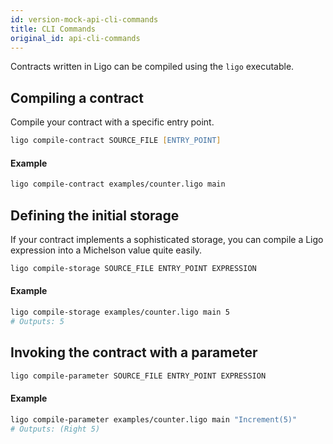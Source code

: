 ```yaml
---
id: version-mock-api-cli-commands
title: CLI Commands
original_id: api-cli-commands
---
```


Contracts written in Ligo can be compiled using the `ligo` executable.


## Compiling a contract

Compile your contract with a specific entry point.

```zsh
ligo compile-contract SOURCE_FILE [ENTRY_POINT]
```

#### Example

```zsh
ligo compile-contract examples/counter.ligo main
```

## Defining the initial storage

If your contract implements a sophisticated storage, you can compile a Ligo expression into a Michelson value quite easily.

```zsh
ligo compile-storage SOURCE_FILE ENTRY_POINT EXPRESSION
```

#### Example
```zsh
ligo compile-storage examples/counter.ligo main 5
# Outputs: 5
```

## Invoking the contract with a parameter

```zsh
ligo compile-parameter SOURCE_FILE ENTRY_POINT EXPRESSION
```

#### Example
```zsh
ligo compile-parameter examples/counter.ligo main "Increment(5)"
# Outputs: (Right 5)
```